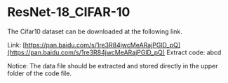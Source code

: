 # ResNet-18_CIFAR-10

The Cifar10 dataset can be downloaded at the following link. 

Link: [https://pan.baidu.com/s/1re3R84jwcMeARajPGlD_pQ](https://pan.baidu.com/s/1re3R84jwcMeARajPGlD_pQ) 
Extract code: abcd

Notice: The data file should be extracted and stored directly in the upper folder of the code file.